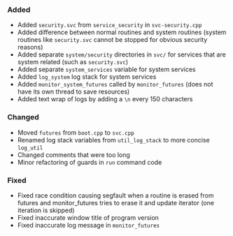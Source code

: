 ### Added
- Added `security.svc` from `service_security` in `svc-security.cpp`
- Added difference between normal routines and system routines (system routines like `security.svc` cannot be stopped for obvious security reasons)
- Added separate `system/security` directories in `svc/` for services that are system related (such as `security.svc`)
- Added separate `system_services` variable for system services
- Added `log_system` log stack for system services
- Added `monitor_system_futures` called by `monitor_futures` (does not have its own thread to save resources)
- Added text wrap of logs by adding a `\n` every 150 characters
### Changed

- Moved `futures` from `boot.cpp` to `svc.cpp`
- Renamed log stack variables from `util_log_stack` to more concise `log_util`
- Changed comments that were too long
- Minor refactoring of guards in `run` command code
### Fixed

- Fixed race condition causing segfault when a routine is erased from futures and monitor_futures tries to erase it and update iterator (one iteration is skipped)
- Fixed inaccurate window title of program version
- Fixed inaccurate log message in `monitor_futures`

